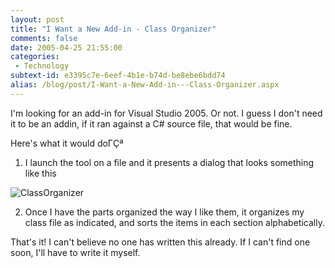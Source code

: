 ```yaml
---
layout: post
title: "I Want a New Add-in - Class Organizer"
comments: false
date: 2005-04-25 21:55:00
categories:
 - Technology
subtext-id: e3395c7e-6eef-4b1e-b74d-be8ebe6bdd74
alias: /blog/post/I-Want-a-New-Add-in---Class-Organizer.aspx
---
```



I'm looking for an add-in for Visual Studio 2005. Or not. I guess I don't need it to be an addin, if it ran against a C# source file, that would be fine.

Here's what it would doΓÇª

  1. I launch the tool on a file and it presents a dialog that looks something like this  
  
![ClassOrganizer](http://www.peterprovost.org/Files/ClassOrganizer.png)  

  2. Once I have the parts organized the way I like them, it organizes my class file as indicated, and sorts the items in each section alphabetically.

That's it! I can't believe no one has written this already. If I can't find one soon, I'll have to write it myself.

